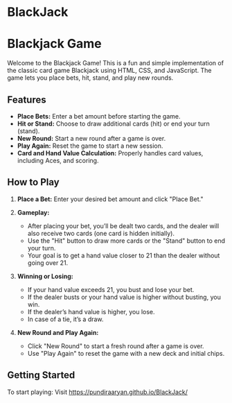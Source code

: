 # BlackJack
# Blackjack Game

Welcome to the Blackjack Game! This is a fun and simple implementation of the classic card game Blackjack using HTML, CSS, and JavaScript. The game lets you place bets, hit, stand, and play new rounds.

## Features

- **Place Bets:** Enter a bet amount before starting the game.
- **Hit or Stand:** Choose to draw additional cards (hit) or end your turn (stand).
- **New Round:** Start a new round after a game is over.
- **Play Again:** Reset the game to start a new session.
- **Card and Hand Value Calculation:** Properly handles card values, including Aces, and scoring.

## How to Play

1. **Place a Bet:** Enter your desired bet amount and click "Place Bet."
   
2. **Gameplay:**
   - After placing your bet, you’ll be dealt two cards, and the dealer will also receive two cards (one card is hidden initially).
   - Use the "Hit" button to draw more cards or the "Stand" button to end your turn.
   - Your goal is to get a hand value closer to 21 than the dealer without going over 21.
   
3. **Winning or Losing:**
   - If your hand value exceeds 21, you bust and lose your bet.
   - If the dealer busts or your hand value is higher without busting, you win.
   - If the dealer’s hand value is higher, you lose.
   - In case of a tie, it’s a draw.

4. **New Round and Play Again:**
   - Click "New Round" to start a fresh round after a game is over.
   - Use "Play Again" to reset the game with a new deck and initial chips.

## Getting Started

To start playing: Visit https://pundiraaryan.github.io/BlackJack/

